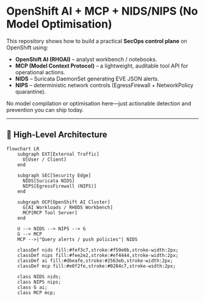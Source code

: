 # OpenShift AI + MCP + NIDS/NIPS (No Model Optimisation)

This repository shows how to build a practical **SecOps control plane** on OpenShift using:

- **OpenShift AI (RHOAI)** – analyst workbench / notebooks.
- **MCP (Model Context Protocol)** – a lightweight, auditable tool API for operational actions.
- **NIDS** – Suricata DaemonSet generating EVE JSON alerts.
- **NIPS** – deterministic network controls (EgressFirewall + NetworkPolicy quarantine).

No model compilation or optimisation here—just actionable detection and prevention you can ship today.

---

## 🔭 High-Level Architecture

```mermaid
flowchart LR
    subgraph EXT[External Traffic]
      U[User / Client]
    end

    subgraph SEC[Security Edge]
      NIDS[Suricata NIDS]
      NIPS[EgressFirewall (NIPS)]
    end

    subgraph OCP[OpenShift AI Cluster]
      G[AI Workloads / RHODS Workbench]
      MCP[MCP Tool Server]
    end

    U --> NIDS --> NIPS --> G
    G --> MCP
    MCP -->|"Query alerts / push policies"| NIDS

    classDef nids fill:#fef3c7,stroke:#f59e0b,stroke-width:2px;
    classDef nips fill:#fee2e2,stroke:#ef4444,stroke-width:2px;
    classDef ai fill:#dbeafe,stroke:#2563eb,stroke-width:2px;
    classDef mcp fill:#e0f2fe,stroke:#0284c7,stroke-width:2px;

    class NIDS nids;
    class NIPS nips;
    class G ai;
    class MCP mcp;

